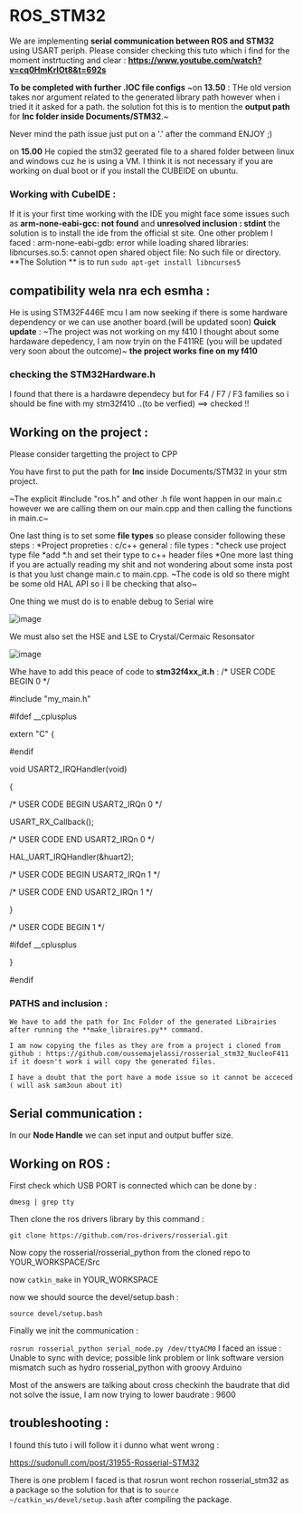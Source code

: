 # ROS_STM32

We are implementing **serial communication between ROS and STM32** using USART periph.
Please consider checking this tuto which i find for the moment instrtucting and clear : 
**https://www.youtube.com/watch?v=cq0HmKrIOt8&t=692s**

**To be completed with further .IOC file configs**
~on **13.50** : THe old version takes nor argument related to the generated library path however when i tried it it asked for a path.
 the solution fot this is to mention the **output path** for **Inc folder inside Documents/STM32**.~ 
 
 Never mind the path issue just put on a '.' after the command ENJOY ;)
 
 on **15.00** He copied the stm32 geerated file to a shared folder between linux and windows cuz he is using a VM.
 I think it is not necessary if you are working on dual boot or if you install the CUBEIDE on ubuntu.

### Working with CubeIDE :
  If it is your first time working with the IDE you might face some issues such as **arm-none-eabi-gcc: not found** and **unresolved inclusion : stdint**
  the solution is to install the ide from the official st site.
  One other problem I faced : arm-none-eabi-gdb: error while loading shared libraries: libncurses.so.5: cannot open shared object file: No such file or directory.
     **The Solution ** is to run  `sudo apt-get install libncurses5`

## compatibility wela nra ech esmha : 
He is using STM32F446E mcu I am now seeking if there is some hardware dependency or we can use another board.(will be updated soon)
**Quick update** : ~The project was not working on my f410 I thought about some hardaware depedency, I am now tryin on the F411RE (you will be updated very soon about the outcome)~ **the project works fine on my f410**

### checking the **STM32Hardware.h** 
I found that there is a hardawre dependecy but for F4 / F7 / F3 families so i should be fine with my stm32f410 ..(to be verfied) ==> checked !! 

## Working on the project : 
Please consider targetting the project to CPP
     
You have first to put the path for **Inc** inside Documents/STM32 in your stm project.
    
 ~The explicit #include "ros.h" and other .h file wont happen in our main.c however we are calling them on our main.cpp and then calling the functions in main.c~
     
One last thing is to set some __file types__ so please consider following these steps :
       *Project propreties : c/c++ general : file types :
       *check use project type file
       *add *.h and set their type to c++ header files
       *One more last thing if you are actually reading my shit and not wondering about some insta post is that you lust change main.c to main.cpp.
~The code is old so there might be some old HAL API so i ll be checking that also~

One thing we must do is to enable debug to Serial wire

![image](https://user-images.githubusercontent.com/100140668/193890082-99cca3c8-a372-4b45-b42a-0bd2968829a8.png)

We must also set the HSE and LSE to Crystal/Cermaic Resonsator

![image](https://user-images.githubusercontent.com/100140668/193891166-8c50d54f-e393-4a69-98ab-30817e94f2c8.png)

Whe have to add this peace of code to **stm32f4xx_it.h** :
  /* USER CODE BEGIN 0 */
  
  #include "my_main.h"
  
  #ifdef __cplusplus
  
  extern "C" {
  
  #endif
  
  
  
  void USART2_IRQHandler(void)

{

/* USER CODE BEGIN USART2_IRQn 0 */

USART_RX_Callback();

/* USER CODE END USART2_IRQn 0 */

HAL_UART_IRQHandler(&huart2);

/* USER CODE BEGIN USART2_IRQn 1 */

/* USER CODE END USART2_IRQn 1 */

}

/* USER CODE BEGIN 1 */

#ifdef __cplusplus

}


#endif

     
### PATHS and inclusion :
    We have to add the path for Inc Folder of the generated Librairies after running the **make_libraires.py** command.
    
    I am now copying the files as they are from a project i cloned from github : https://github.com/oussemajelassi/rosserial_stm32_NucleoF411
    if it doesn't work i will copy the generated files.
    
    I have a doubt that the port have a mode issue so it cannot be acceced ( will ask sam3oun about it)
    
    
     
## Serial communication :
  In our **Node Handle** we can set input and output buffer size.

## Working on ROS :
  First check which USB PORT is connected which can be done by :
  
  `dmesg | grep tty`
  
  Then clone the ros drivers library by this command : 
  
  `git clone https://github.com/ros-drivers/rosserial.git`
  
  Now copy the rosserial/rosserial_python from the cloned repo to YOUR_WORKSPACE/Src
  
  
  now `catkin_make` in YOUR_WORKSPACE
  
  now we should source the devel/setup.bash : 
  
  `source devel/setup.bash`
 
 Finally we init the communication : 
 
 `rosrun rosserial_python serial_node.py /dev/ttyACM0`
I faced an issue : Unable to sync with device; possible link problem or link software version mismatch such as hydro rosserial_python with groovy Arduino

Most of the answers are talking about cross checkinh the baudrate that did not solve the issue, I am now trying to lower baudrate : 9600

## troubleshooting :
I found this tuto i will follow it i dunno what went wrong :

https://sudonull.com/post/31955-Rosserial-STM32

There is one problem I faced is that rosrun wont rechon rosserial_stm32 as a package so the solution for that is to `source ~/catkin_ws/devel/setup.bash` after compiling the package.

